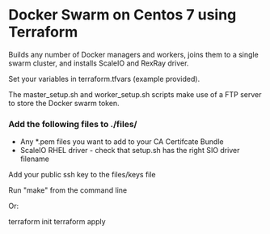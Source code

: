 # Docker Swarm on Centos 7 using Terraform

Builds any number of Docker managers and workers, joins them to a single swarm cluster, and installs ScaleIO and RexRay driver.

Set your variables in terraform.tfvars (example provided).

The master_setup.sh and worker_setup.sh scripts make use of a FTP server to store the Docker swarm token.

### Add the following files to ./files/
- Any *.pem files you want to add to your CA Certifcate Bundle
- ScaleIO RHEL driver - check that setup.sh has the right SIO driver filename

Add your public ssh key to the files/keys file

Run "make" from the command line

Or:

terraform init
terraform apply
